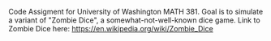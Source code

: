 Code Assigment for University of Washington MATH 381.
Goal is to simulate a variant of "Zombie Dice", a somewhat-not-well-known dice game.
Link to Zombie Dice here: https://en.wikipedia.org/wiki/Zombie_Dice
